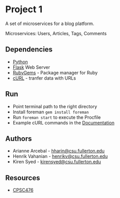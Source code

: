 # Project 1
A set of microservices for a blog platform.

Microservices: Users, Articles, Tags, Comments

## Dependencies
* [Python](https://www.python.org/downloads/)
* [Flask](http://flask.pocoo.org/) Web Server
* [RubyGems](https://rubygems.org/pages/download) - Package manager for Ruby 
* [cURL](https://curl.haxx.se/download.html) - tranfer data with URLs

## Run
* Point terminal path to the right directory
* Install foreman `gem install foreman`
* Run `foreman start` to execute the Procfile
* Example cURL commands in the [Documentation]()

## Authors
* Arianne Arcebal - hharin@csu.fullerton.edu
* Henrik Vahanian - henrikv@csu.fullerton.edu
* Kiren Syed - kirensyed@csu.fullerton.edu

## Resources
* [CPSC476](https://docs.google.com/document/d/1a8MNcQiL3flEz2uP3gM35hMpdEKMXBGQTPDnLoRdmnI/edit)
